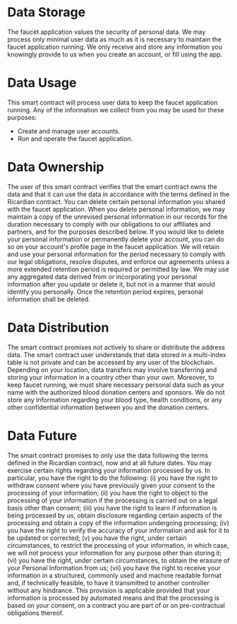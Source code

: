 <h1 class="clause">Data Storage</h1>
The faucet application values the security of personal data. We may process only minimal user data as much as it is necessary to maintain the faucet application running. We only receive and store any information you knowingly provide to us when you create an account, or fill using the app.

<h1 class="clause">Data Usage</h1>
This smart contract will process user data to keep the faucet application running. Any of the information we collect from you may be used for these purposes:

- Create and manage user accounts.
- Run and operate the faucet application.

<h1 class="clause">Data Ownership</h1>
The user of this smart contract verifies that the smart contract owns the data and that it can use the data in accordance with the terms defined in the Ricardian contract.
You can delete certain personal information you shared with the faucet application. When you delete personal information, we may maintain a copy of the unrevised personal information in our records for the duration necessary to comply with our obligations to our affiliates and partners, and for the purposes described below. If you would like to delete your personal information or permanently delete your account, you can do so on your account's profile page in the faucet application.
We will retain and use your personal information for the period necessary to comply with our legal obligations, resolve disputes, and enforce our agreements unless a more extended retention period is required or permitted by law. We may use any aggregated data derived from or incorporating your personal information after you update or delete it, but not in a manner that would identify you personally. Once the retention period expires, personal information shall be deleted.

<h1 class="clause">Data Distribution</h1>
The smart contract promises not actively to share or distribute the address data. The smart contract user understands that data stored in a multi-index table is not private and can be accessed by any user of the blockchain.
Depending on your location, data transfers may involve transferring and storing your information in a country other than your own. Moreover, to keep faucet running, we must share necessary personal data such as your name with the authorized blood donation centers and sponsors. We do not store any information regarding your blood type, health conditions, or any other confidential information between you and the donation centers.

<h1 class="clause">Data Future</h1>
The smart contract promises to only use the data following the terms defined in the Ricardian contract, now and at all future dates. You may exercise certain rights regarding your information processed by us. In particular, you have the right to do the following: (i) you have the right to withdraw consent where you have previously given your consent to the processing of your information; (ii) you have the right to object to the processing of your information if the processing is carried out on a legal basis other than consent; (iii) you have the right to learn if information is being processed by us, obtain disclosure regarding certain aspects of the processing and obtain a copy of the information undergoing processing; (iv) you have the right to verify the accuracy of your information and ask for it to be updated or corrected; (v) you have the right, under certain circumstances, to restrict the processing of your information, in which case, we will not process your information for any purpose other than storing it; (vi) you have the right, under certain circumstances, to obtain the erasure of your Personal Information from us; (vii) you have the right to receive your information in a structured, commonly used and machine readable format and, if technically feasible, to have it transmitted to another controller without any hindrance. This provision is applicable provided that your information is processed by automated means and that the processing is based on your consent, on a contract you are part of or on pre-contractual obligations thereof.
